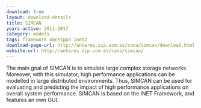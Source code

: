 ```yaml
---
download: true
layout: download-details
title: SIMCAN
years-active: 2011-2017
category: models
tags: framework omnetpp4 inet2
download-page-url: http://antares.sip.ucm.es/cana/simcan/download.html
website-url: http://antares.sip.ucm.es/cana/simcan/
---
```


The main goal of SIMCAN is to simulate large complex storage networks. Moreover,
with this simulator, high performance applications can be modelled in large
distributed environments. Thus, SIMCAN can be used for evaluating and predicting
the impact of high performance applications on overall system performance.
SIMCAN is based on the INET Framework, and features an own GUI.
